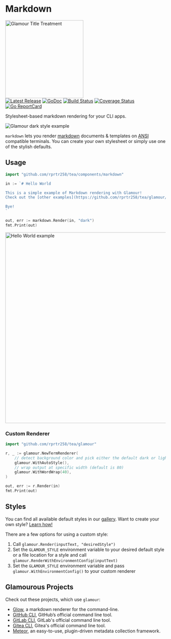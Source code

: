 # Markdown
<p>
    <img src="https://stuff.charm.sh/glamour/glamour-github-header.png" width="245" alt="Glamour Title Treatment"><br>
    <a href="https://github.com/rprtr258/tea/glamour/releases"><img src="https://img.shields.io/github/release/rprtr258/tea/glamour.svg" alt="Latest Release"></a>
    <a href="https://pkg.go.dev/github.com/rprtr258/tea/glamour?tab=doc"><img src="https://godoc.org/github.com/golang/gddo?status.svg" alt="GoDoc"></a>
    <a href="https://github.com/rprtr258/tea/glamour/actions"><img src="https://github.com/rprtr258/tea/glamour/workflows/build/badge.svg" alt="Build Status"></a>
    <a href="https://coveralls.io/github/rprtr258/tea/glamour?branch=master"><img src="https://coveralls.io/repos/github/rprtr258/tea/glamour/badge.svg?branch=master" alt="Coverage Status"></a>
    <a href="https://goreportcard.com/report/rprtr258/tea/glamour"><img src="https://goreportcard.com/badge/rprtr258/tea/glamour" alt="Go ReportCard"></a>
</p>

Stylesheet-based markdown rendering for your CLI apps.

![Glamour dark style example](https://stuff.charm.sh/glamour/glamour-example.png)

`markdown` lets you render [markdown](https://en.wikipedia.org/wiki/Markdown) documents & templates on [ANSI](https://en.wikipedia.org/wiki/ANSI_escape_code) compatible terminals. You can create your own stylesheet or simply use one of the stylish defaults.

## Usage
```go
import "github.com/rprtr258/tea/components/markdown"

in := `# Hello World

This is a simple example of Markdown rendering with Glamour!
Check out the [other examples](https://github.com/rprtr258/tea/glamour/tree/master/examples) too.

Bye!
`

out, err := markdown.Render(in, "dark")
fmt.Print(out)
```

<img src="https://github.com/rprtr258/tea/glamour/raw/master/examples/helloworld/helloworld.png" width="600" alt="Hello World example">

### Custom Renderer
```go
import "github.com/rprtr258/tea/glamour"

r, _ := glamour.NewTermRenderer(
    // detect background color and pick either the default dark or light theme
    glamour.WithAutoStyle(),
    // wrap output at specific width (default is 80)
    glamour.WithWordWrap(40),
)

out, err := r.Render(in)
fmt.Print(out)
```

## Styles
You can find all available default styles in our [gallery](https://github.com/rprtr258/tea/glamour/tree/master/styles/gallery). Want to create your own style? [Learn how!](https://github.com/rprtr258/tea/glamour/tree/master/styles)

There are a few options for using a custom style:
1. Call `glamour.Render(inputText, "desiredStyle")`
1. Set the `GLAMOUR_STYLE` environment variable to your desired default style or a file location for a style and call `glamour.RenderWithEnvironmentConfig(inputText)`
1. Set the `GLAMOUR_STYLE` environment variable and pass `glamour.WithEnvironmentConfig()` to your custom renderer

## Glamourous Projects
Check out these projects, which use `glamour`:
- [Glow](https://github.com/charmbracelet/glow), a markdown renderer for
the command-line.
- [GitHub CLI](https://github.com/cli/cli), GitHub’s official command line tool.
- [GitLab CLI](https://gitlab.com/gitlab-org/cli), GitLab's official command line tool.
- [Gitea CLI](https://gitea.com/gitea/tea), Gitea's official command line tool.
- [Meteor](https://github.com/odpf/meteor), an easy-to-use, plugin-driven metadata collection framework.
